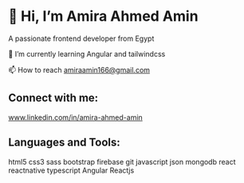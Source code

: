 # 👋 Hi, I’m Amira Ahmed Amin

 A passionate frontend developer from Egypt


🌱 I’m currently learning  Angular and  tailwindcss

📫 How to reach amiraamin166@gmail.com

## Connect with me:
www.linkedin.com/in/amira-ahmed-amin

## Languages and Tools:
html5 css3 sass bootstrap firebase git  javascript json mongodb react reactnative  typescript Angular Reactjs
